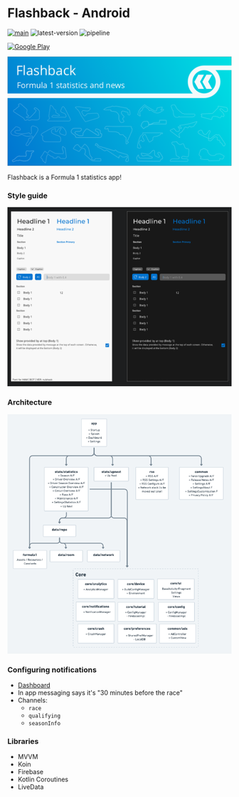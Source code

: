 # Flashback - Android 

[![main](https://github.com/thementalgoose/android-flashback/workflows/Main/badge.svg)](https://github.com/thementalgoose/android-flashback/actions)
![latest-version](https://shields.io/badge/Latest%20Version-7.1.3-blue)
![pipeline](https://github.com/thementalgoose/android-flashback/actions/workflows/main/badge.svg)

[![Google Play](https://i.imgur.com/gSfLc4N.png)](https://play.google.com/store/apps/details?id=tmg.flashback)

![Flashback](res/feature.png)

Flashback is a Formula 1 statistics app!

### Style guide

![styleguide](res/styleguide.png)

### Architecture

![architecture](res/architecture.png)

### Configuring notifications

- [Dashboard](https://console.firebase.google.com/project/f1stats-live/notification)
- In app messaging says it's "30 minutes before the race"
- Channels:
    - `race`
    - `qualifying`
    - `seasonInfo`

### Libraries

- MVVM
- Koin
- Firebase
- Kotlin Coroutines
- LiveData
